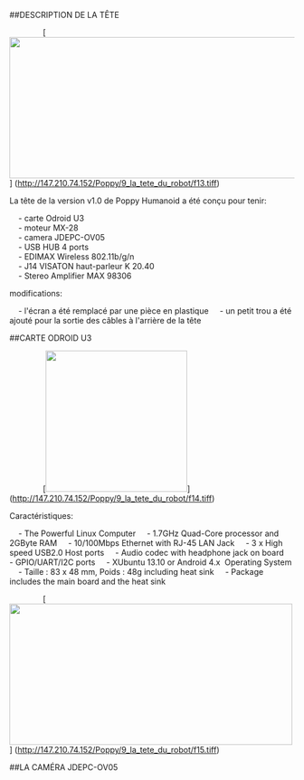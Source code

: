 ##DESCRIPTION DE LA TÊTE

&nbsp;&nbsp;&nbsp;&nbsp;&nbsp;&nbsp;&nbsp;&nbsp;&nbsp;&nbsp;&nbsp;&nbsp;&nbsp;&nbsp;
[<img src="http://147.210.74.152/Poppy/9_la_tete_du_robot/f13.tiff" width="700" height="250" >]
(http://147.210.74.152/Poppy/9_la_tete_du_robot/f13.tiff)

La tête de la version v1.0 de Poppy Humanoid a été conçu pour tenir:

&nbsp;&nbsp;&nbsp; - carte Odroid U3 <BR>
&nbsp;&nbsp;&nbsp; - moteur MX-28 <BR>
&nbsp;&nbsp;&nbsp; - camera JDEPC-OV05 <BR>
&nbsp;&nbsp;&nbsp; - USB HUB 4 ports <BR>
&nbsp;&nbsp;&nbsp; - EDIMAX Wireless 802.11b/g/n <BR>
&nbsp;&nbsp;&nbsp; - J14 VISATON haut-parleur K 20.40 <BR>
&nbsp;&nbsp;&nbsp; - Stereo Amplifier MAX 98306 <BR>

modifications:

&nbsp;&nbsp;&nbsp; - l'écran a été remplacé par une pièce en plastique
&nbsp;&nbsp;&nbsp; - un petit trou a été ajouté pour la sortie des câbles à l'arrière de la tête

##CARTE ODROID U3

&nbsp;&nbsp;&nbsp;&nbsp;&nbsp;&nbsp;&nbsp;&nbsp;&nbsp;&nbsp;&nbsp;&nbsp;&nbsp;&nbsp;
[<img src="http://147.210.74.152/Poppy/9_la_tete_du_robot/f14.tiff" width="250" height="250" >]
(http://147.210.74.152/Poppy/9_la_tete_du_robot/f14.tiff)

Caractéristiques:

&nbsp;&nbsp;&nbsp; - The Powerful Linux Computer
&nbsp;&nbsp;&nbsp; - 1.7GHz Quad-Core processor and 2GByte RAM
&nbsp;&nbsp;&nbsp; - 10/100Mbps Ethernet with RJ-45 LAN Jack
&nbsp;&nbsp;&nbsp; - 3 x High speed USB2.0 Host ports
&nbsp;&nbsp;&nbsp; - Audio codec with headphone jack on board
&nbsp;&nbsp;&nbsp; - GPIO/UART/I2C ports
&nbsp;&nbsp;&nbsp; - XUbuntu 13.10 or Android 4.x  Operating System
&nbsp;&nbsp;&nbsp; - Taille : 83 x 48 mm, Poids : 48g including heat sink
&nbsp;&nbsp;&nbsp; - Package includes the main board and the heat sink

&nbsp;&nbsp;&nbsp;&nbsp;&nbsp;&nbsp;&nbsp;&nbsp;&nbsp;&nbsp;&nbsp;&nbsp;&nbsp;&nbsp;
[<img src="http://147.210.74.152/Poppy/9_la_tete_du_robot/f15.tiff" width="500" height="250" >]
(http://147.210.74.152/Poppy/9_la_tete_du_robot/f15.tiff)

##LA CAMÉRA JDEPC-OV05


